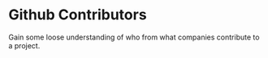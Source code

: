 # Github Contributors

Gain some loose understanding of who from what companies contribute to a project.
